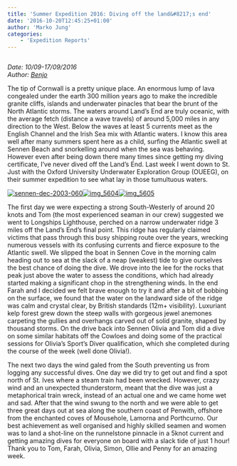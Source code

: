 ```yaml
---
title: 'Summer Expedition 2016: Diving off the land&#8217;s end'
date: '2016-10-20T12:45:25+01:00'
author: 'Marko Jung'
categories:
    - 'Expedition Reports'
---
```


![]()

*Date: 10/09-17/09/2016*  
 *Author: [Benjo](http://aquaticprimate.blogspot.co.uk/2016/09/diving-off-lands-end.html)*

The tip of Cornwall is a pretty unique place. An enormous lump of lava congealed under the earth 300 million years ago to make the incredible granite cliffs, islands and underwater pinacles that bear the brunt of the North Atlantic storms. The waters around Land’s End are truly oceanic, with the average fetch (distance a wave travels) of around 5,000 miles in any direction to the West. Below the waves at least 5 currents meet as the English Channel and the Irish Sea mix with Atlantic waters. I know this area well after many summers spent here as a child, surfing the Atlantic swell at Sennen Beach and snorkelling around when the sea was behaving. However even after being down there many times since getting my diving certificate, I’ve never dived off the Land’s End. Last week I went down to St. Just with the Oxford University Underwater Exploration Group (OUEEG), on their summer expedition to see what lay in those tumultuous waters.

[![sennen-dec-2003-060](http://ouueg.com/wp-content/uploads/2016/10/Sennen-Dec-2003-060-800x600.jpg)](http://ouueg.com/wp-content/uploads/2016/10/Sennen-Dec-2003-060.jpg)[![img_5604](http://ouueg.com/wp-content/uploads/2016/10/IMG_5604-800x714.jpg)](http://ouueg.com/wp-content/uploads/2016/10/IMG_5604.jpg)[![img_5605](http://ouueg.com/wp-content/uploads/2016/10/IMG_5605-800x600.jpg)](http://ouueg.com/wp-content/uploads/2016/10/IMG_5605.jpg)

The first day we were expecting a strong South-Westerly of around 20 knots and Tom (the most experienced seaman in our crew) suggested we went to Longships Lighthouse, perched on a narrow underwater ridge 3 miles off the Land’s End’s final point. This ridge has regularly claimed victims that pass through this busy shipping route over the years, wrecking numerous vessels with its confusing currents and fierce exposure to the Atlantic swell. We slipped the boat in Sennen Cove in the morning calm heading out to sea at the slack of a neap (weakest) tide to give ourselves the best chance of doing the dive. We drove into the lee for the rocks that peak just above the water to assess the conditions, which had already started making a significant chop in the strengthening winds. In the end Farah and I decided we felt brave enough to try it and after a bit of bobbing on the surface, we found that the water on the landward side of the ridge was calm and crystal clear, by British standards (12m+ visibility). Luxuriant kelp forest grew down the steep walls with gorgeous jewel anemones carpeting the gullies and overhangs carved out of solid granite, shaped by thousand storms. On the drive back into Sennen Olivia and Tom did a dive on some similar habitats off the Cowloes and doing some of the practical sessions for Olivia’s Sport’s Diver qualification, which she completed during the course of the week (well done Olivia!).

The next two days the wind galed from the South preventing us from logging any successful dives. One day we did try to get out and find a spot north of St. Ives where a steam train had been wrecked. However, crazy wind and an unexpected thunderstorm, meant that the dive was just a metaphorical train wreck, instead of an actual one and we came home wet and sad. After that the wind swung to the north and we were able to get three great days out at sea along the southern coast of Penwith, offshore from the enchanted coves of Mousehole, Lamorna and Porthcurno. Our best achievement as well organised and highly skilled seamen and women was to land a shot-line on the runnelstone pinnacle in a 5knot current and getting amazing dives for everyone on board with a slack tide of just 1 hour! Thank you to Tom, Farah, Olivia, Simon, Ollie and Penny for an amazing week.
